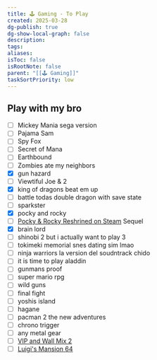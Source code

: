 ```yaml
---
title: 🕹️ Gaming - To Play
created: 2025-03-28
dg-publish: true
dg-show-local-graph: false
description: 
tags: 
aliases: 
isToc: false
isRootNote: false
parent: "[[🕹️ Gaming]]"
taskSortPriority: low
---
```

## Play with my bro
* [ ] Mickey Mania sega version
* [ ] Pajama Sam
* [ ] Spy Fox
* [ ] Secret of Mana
* [ ] Earthbound
* [ ] Zombies ate my neighbors
* [x] gun hazard
* [ ] Viewtiful Joe & 2
* [x] king of dragons beat em up
* [ ] battle todas double dragon with save state
* [ ] sparkster
* [x] pocky and rocky
* [ ] [Pocky & Rocky Reshrined on Steam](https://store.steampowered.com/app/2200580/Pocky__Rocky_Reshrined/) Sequel
* [x] brain lord
* [ ] shinobi 2 but i actually want to play 3
* [ ] tokimeki memorial snes dating sim lmao
* [ ] ninja warriors la version del soudntrack chido
* [ ] it is time to play aladdin
* [ ] gunmans proof
* [ ] super mario rpg
* [ ] wild guns
* [ ] final fight
* [ ] yoshis island
* [ ] hagane
* [ ] pacman 2 the new adventures
* [ ] chrono trigger
* [ ] any metal gear
* [ ] [VIP and Wall Mix 2](https://retroachievements.org/game/4942)
* [ ] [Luigi's Mansion 64](https://www.youtube.com/watch?v=cZgzhEc6r24)
